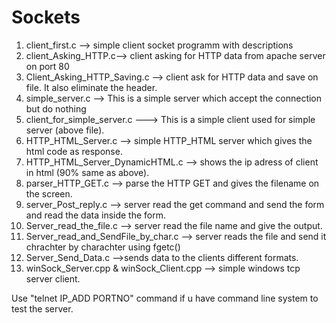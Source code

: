 # Sockets 
1. client_first.c --> simple client socket programm with descriptions
2. client_Asking_HTTP.c--> client asking for HTTP data from apache server on port 80
3. Client_Asking_HTTP_Saving.c --> client ask for HTTP data and save on file. It also eliminate the header.
4. simple_server.c --> This is a simple server which accept the connection but do nothing
5. client_for_simple_server.c ---> This is a simple client used for simple server (above file). 
6. HTTP_HTML_Server.c --> simple HTTP_HTML server which gives the html code as response.
7. HTTP_HTML_Server_DynamicHTML.c --> shows the ip adress of client in html (90% same as above).
8. parser_HTTP_GET.c --> parse the HTTP GET and gives the filename on the screen.
9. server_Post_reply.c --> server read the get command and send the form and read the data inside the form.
10. Server_read_the_file.c --> server read the file name and give the output.
11. Server_read_and_SendFile_by_char.c --> server reads the file and send it chrachter by charachter using fgetc()
12. Server_Send_Data.c -->sends data to the clients different formats.
13. winSock_Server.cpp & winSock_Client.cpp --> simple windows tcp server client.

Use "telnet IP_ADD PORTNO" command if u  have command line system to test the server.
